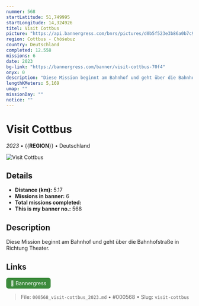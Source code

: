 ```yaml
---
nummer: 568
startLatitude: 51,749995
startLongitude: 14,324926
titel: Visit Cottbus
picture: "https://api.bannergress.com/bnrs/pictures/d0b5f523e3b86a0b7c9c3e7e5a069b7d"
region: Cottbus - Chóśebuz
country: Deutschland
completed: 12.558
missions: 6
date: 2023
bg-link: "https://bannergress.com/banner/visit-cottbus-70f4"
onyx: 0
description: "Diese Mission beginnt am Bahnhof und geht über die Bahnhofstraße in Richtung Theater."
lengthKMeters: 5,169
umap: ""
missionDay: ""
notice: ""
---
```

# Visit Cottbus

*2023* • {{__REGION__}} • Deutschland

![Visit Cottbus](https://api.bannergress.com/bnrs/pictures/d0b5f523e3b86a0b7c9c3e7e5a069b7d)



## Details
- **Distance (km):** 5.17
- **Missions in banner:** 6
- **Total missions completed:** 
- **This is my banner no.:** 568



## Description
Diese Mission beginnt am Bahnhof und geht über die Bahnhofstraße in Richtung Theater.



## Links
<a href="https://bannergress.com/banner/visit-cottbus-70f4" target="_blank" style="display:inline-block;margin-right:8px;padding:6px 12px;background:#3c8b3c;color:#fff;text-decoration:none;border-radius:6px;">🔗 Bannergress</a>



> File: `000568_visit-cottbus_2023.md` • #000568 • Slug: `visit-cottbus`
